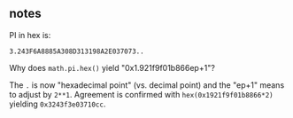 ## notes

PI in hex is:

```
3.243F6A8885A308D313198A2E037073..
```

Why does `math.pi.hex()` yield "0x1.921f9f01b866ep+1"?

The `.` is now "hexadecimal point" (vs. decimal point) and the "ep+1" means to adjust by `2**1`. Agreement is confirmed with `hex(0x1921f9f01b8866*2)` yielding `0x3243f3e03710cc`.

